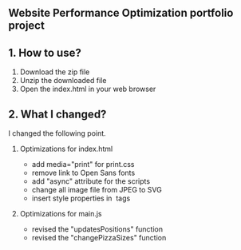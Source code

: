 ## Website Performance Optimization portfolio project

## 1. How to use?
  1. Download the zip file
  2. Unzip the downloaded file
  3. Open the index.html in your web browser
  
## 2. What I changed?
  I changed the following point.
 1. Optimizations for index.html
    * add media="print" for print.css
    * remove link to Open Sans fonts
    * add "async" attribute for the scripts 
    * change all image file from JPEG to SVG
    * insert style properties in <img> tags
    
 2. Optimizations for main.js
    * revised the "updatesPositions" function
    * revised the "changePizzaSizes" function
      
    
